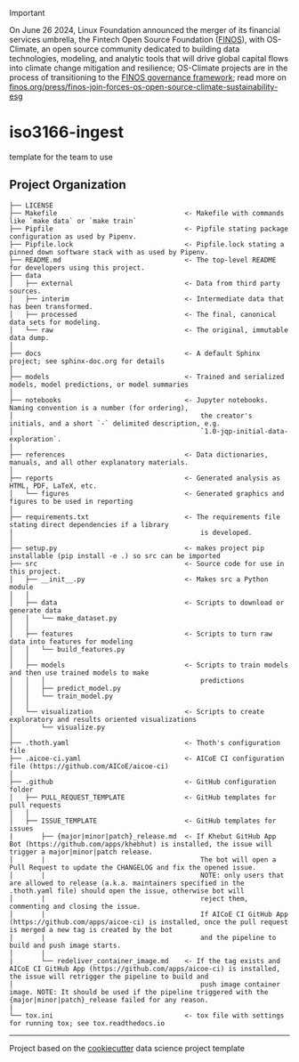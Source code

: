 > [!IMPORTANT]
> On June 26 2024, Linux Foundation announced the merger of its financial services umbrella, the Fintech Open Source Foundation ([FINOS](https://finos.org)), with OS-Climate, an open source community dedicated to building data technologies, modeling, and analytic tools that will drive global capital flows into climate change mitigation and resilience; OS-Climate projects are in the process of transitioning to the [FINOS governance framework](https://community.finos.org/docs/governance); read more on [finos.org/press/finos-join-forces-os-open-source-climate-sustainability-esg](https://finos.org/press/finos-join-forces-os-open-source-climate-sustainability-esg)

# iso3166-ingest

template for the team to use

## Project Organization

    ├── LICENSE
    ├── Makefile                                <- Makefile with commands like `make data` or `make train`
    ├── Pipfile                                 <- Pipfile stating package configuration as used by Pipenv.
    ├── Pipfile.lock                            <- Pipfile.lock stating a pinned down software stack with as used by Pipenv.
    ├── README.md                               <- The top-level README for developers using this project.
    ├── data
    │   ├── external                            <- Data from third party sources.
    │   ├── interim                             <- Intermediate data that has been transformed.
    │   ├── processed                           <- The final, canonical data sets for modeling.
    │   └── raw                                 <- The original, immutable data dump.
    │
    ├── docs                                    <- A default Sphinx project; see sphinx-doc.org for details
    │
    ├── models                                  <- Trained and serialized models, model predictions, or model summaries
    │
    ├── notebooks                               <- Jupyter notebooks. Naming convention is a number (for ordering),
    │                                               the creator's initials, and a short `-` delimited description, e.g.
    │                                               `1.0-jqp-initial-data-exploration`.
    │
    ├── references                              <- Data dictionaries, manuals, and all other explanatory materials.
    │
    ├── reports                                 <- Generated analysis as HTML, PDF, LaTeX, etc.
    │   └── figures                             <- Generated graphics and figures to be used in reporting
    │
    ├── requirements.txt                        <- The requirements file stating direct dependencies if a library
    │                                               is developed.
    │
    ├── setup.py                                <- makes project pip installable (pip install -e .) so src can be imported
    ├── src                                     <- Source code for use in this project.
    │   ├── __init__.py                         <- Makes src a Python module
    │   │
    │   ├── data                                <- Scripts to download or generate data
    │   │   └── make_dataset.py
    │   │
    │   ├── features                            <- Scripts to turn raw data into features for modeling
    │   │   └── build_features.py
    │   │
    │   ├── models                              <- Scripts to train models and then use trained models to make
    │   │   │                                       predictions
    │   │   ├── predict_model.py
    │   │   └── train_model.py
    │   │
    │   └── visualization                       <- Scripts to create exploratory and results oriented visualizations
    │       └── visualize.py
    │
    ├── .thoth.yaml                             <- Thoth's configuration file
    ├── .aicoe-ci.yaml                          <- AICoE CI configuration file (https://github.com/AICoE/aicoe-ci)
    │
    ├── .github                                 <- GitHub configuration folder
    │   ├── PULL_REQUEST_TEMPLATE               <- GitHub templates for pull requests
    │   │
    │   ├── ISSUE_TEMPLATE                      <- GitHub templates for issues
    |       ├── {major|minor|patch}_release.md  <- If Khebut GitHub App Bot (https://github.com/apps/khebhut) is installed, the issue will trigger a major|minor|patch release.
    │       |                                       The bot will open a Pull Request to update the CHANGELOG and fix the opened issue.
    │       |                                       NOTE: only users that are allowed to release (a.k.a. maintainers specified in the .thoth.yaml file) should open the issue, otherwise bot will
    │       |                                       reject them, commenting and closing the issue.
    │       |                                       If AICoE CI GitHub App (https://github.com/apps/aicoe-ci) is installed, once the pull request is merged a new tag is created by the bot
    │       |                                       and the pipeline to build and push image starts.
    │       |
    |       └── redeliver_container_image.md    <- If the tag exists and AICoE CI GitHub App (https://github.com/apps/aicoe-ci) is installed, the issue will retrigger the pipeline to build and
    │                                               push image container image. NOTE: It should be used if the pipeline triggered with the {major|minor|patch}_release failed for any reason.
    |
    └── tox.ini                                 <- tox file with settings for running tox; see tox.readthedocs.io

---

Project based on the [cookiecutter](https://drivendata.github.io/cookiecutter-data-science/) data science project template
